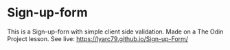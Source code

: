 # Sign-up-form
This is a Sign-up-forn with simple client side validation. Made on a The Odin Project lesson.
See live: https://lyarc79.github.io/Sign-up-Form/
